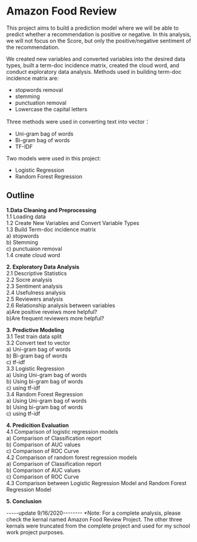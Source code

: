 # Amazon Food Review
This project aims to build a prediction model where we will be able to predict whether a recommendation is positive or negative. In this analysis, we will not focus on the Score, but only the positive/negative sentiment of the recommendation.            

We created new variables and converted variables into the desired data types, built a term-doc incidence matrix, created the cloud word, and conduct exploratory data analysis. Methods used in building term-doc incidence matrix are:          
- stopwords removal           
- stemming           
- punctuation removal           
- Lowercase the capital letters           
           
Three methods were used in converting text into vector：           
- Uni-gram bag of words           
- Bi-gram bag of words           
- TF-IDF           

Two models were used in this project:           
- Logistic Regression           
- Random Forest Regression           

## Outline
<b>1.Data Cleaning and Preprocessing</b>  
1.1 Loading data               
1.2 Create New Variables and Convert Variable Types             
1.3 Build Term-doc incidence matrix            
a) stopwords              
b) Stemming                  
c) punctuaion removal               
1.4 create cloud word             
             
              
<b>2. Exploratory Data Analysis</b>      
2.1 Descriptive Statistics                
2.2 Socre analysis                 
2.3 Sentiment analysis          
2.4 Usefulness analysis        
2.5 Reviewers analysis         
2.6 Relationship analysis between variables                   
a)Are positive reveiws more helpful?           
b)Are frequent reviewers more helpful?          
             
             
<b>3. Predictive Modeling</b>   
3.1 Test train data split                    
3.2 Convert text to vector                 
a) Uni-gram bag of words                
b) Bi-gram bag of words           
c) tf-idf                
3.3 Logistic Regression             
a) Using Uni-gram bag of words         
b) Using bi-gram bag of words          
c) using tf-idf        
3.4 Random Forest Regression               
a) Using Uni-gram bag of words          
b) Using bi-gram bag of words         
c) using tf-idf                     
                  
                   
<b>4. Predicition Evaluation</b>       
4.1 Comparison of logistic regression models            
a) Comparison of Classification report         
b) Comparison of AUC values                 
c) Comparison of ROC Curve                      
4.2 Comparison of random forest regression models              
a) Comparison of Classification report         
b) Comparison of AUC values             
c) Comparison of ROC Curve                 
4.3 Comparison between Logistic Regression Model and Random Forest Regression Model       
               
                 
<b>5. Conclusion</b>   

-----update 9/16/2020--------
*Note: For a complete analysis, please check the kernal named Amazon Food Review Project. 
The other three kernals were truncated from the complete project and used for my school work project purposes. 
